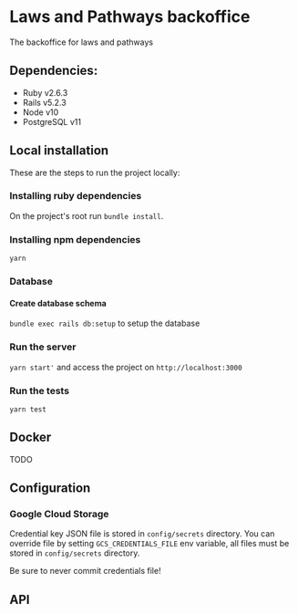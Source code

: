 # Laws and Pathways backoffice

The backoffice for laws and pathways

## Dependencies:

- Ruby v2.6.3
- Rails v5.2.3
- Node v10
- PostgreSQL v11

## Local installation

These are the steps to run the project locally:

### Installing ruby dependencies

On the project's root run `bundle install`.

### Installing npm dependencies

`yarn`

### Database

#### Create database schema

`bundle exec rails db:setup` to setup the database

### Run the server

`yarn start'` and access the project on `http://localhost:3000`

### Run the tests

`yarn test`

## Docker

TODO

## Configuration

### Google Cloud Storage

Credential key JSON file is stored in `config/secrets` directory. You can override file by setting `GCS_CREDENTIALS_FILE` env variable, all files
must be stored in `config/secrets` directory.

Be sure to never commit credentials file!

## API
